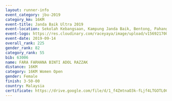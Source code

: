 ```yaml
---
layout: runner-info 
event_category: jbu-2019 
category_km: 16KM 
event-title: Janda Baik Ultra 2019  
event-location: Sekolah Kebangsaan, Kampung Janda Baik, Bentong, Pahang, Malaysia 
event-logo: https://res.cloudinary.com/raceyaya/image/upload/v1569217009/logo/janda-baik_vch1pc.jpg 
event-date: 2019-09-14 
overall_rank: 225
gender_rank: 82
category_rank: 55
bib: 63006
name: FARA FARHANA BINTI ADOL RAZZAK
distance: 16KM
category: 16KM Women Open
gender: Female
finish: 3-50-00
country: Malaysia
certificate: https://drive.google.com/file/d/1_f4ZmtnaO3k-fLjf4LTGOTL0CJc_9cQC/view?usp=sharing
---
```

